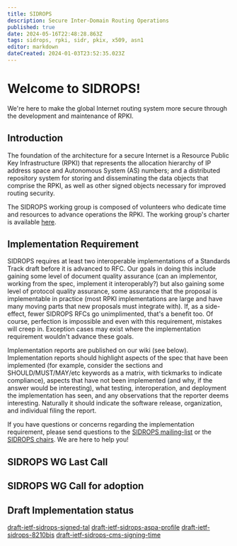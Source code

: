 ```yaml
---
title: SIDROPS
description: Secure Inter-Domain Routing Operations
published: true
date: 2024-05-16T22:48:28.863Z
tags: sidrops, rpki, sidr, pkix, x509, asn1
editor: markdown
dateCreated: 2024-01-03T23:52:35.023Z
---
```


# Welcome to SIDROPS!

We're here to make the global Internet routing system more secure through the development and maintenance of RPKI.

## Introduction

The foundation of the architecture for a secure Internet is a Resource Public Key Infrastructure (RPKI) that represents the allocation hierarchy of IP address space and Autonomous System (AS) numbers; and a distributed repository system for storing and disseminating the data objects that comprise the RPKI, as well as other signed objects necessary for improved routing security.

The SIDROPS working group is composed of volunteers who dedicate time and resources to advance operations the RPKI. The working group's charter is available [here](https://datatracker.ietf.org/wg/sidrops/about/).

## Implementation Requirement

SIDROPS requires at least two interoperable implementations of a Standards Track draft before it is advanced to RFC. Our goals in doing this include gaining some level of document quality assurance (can an implementor, working from the spec, implement it interoperably?) but also gaining some level of protocol quality assurance, some assurance that the proposal is implementable in practice (most RPKI implementations are large and have many moving parts that new proposals must integrate with). If, as a side-effect, fewer SIDROPS RFCs go unimplimented, that's a benefit too. Of course, perfection is impossible and even with this requirement, mistakes will creep in. Exception cases may exist where the implementation requirement wouldn't advance these goals.

Implementation reports are published on our wiki (see below). Implementation reports should highlight aspects of the spec that have been implemented (for example, consider the sections and SHOULD/MUST/MAY/etc keywords as a matrix, with tickmarks to indicate compliance), aspects that have not been implemented (and why, if the answer would be interesting), what testing, interoperation, and deployment the implementation has seen, and any observations that the reporter deems interesting. Naturally it should indicate the software release, organization, and individual filing the report.

If you have questions or concerns regarding the implementation requirement, please send questions to the [SIDROPS mailing-list](https://www.ietf.org/mailman/listinfo/sidrops) or the [SIDROPS chairs](mailto:sidrops-chairs@ietf.org). We are here to help you!

## SIDROPS WG Last Call


## SIDROPS WG Call for adoption


## Draft Implementation status

[draft-ietf-sidrops-signed-tal](/group/sidrops/draft-ietf-sidrops-signed-tal)
[draft-ietf-sidrops-aspa-profile](/group/sidrops/draft-ietf-sidrops-aspa-profile)
[draft-ietf-sidrops-8210bis](draft-ietf-sidrops-8210bis)
[draft-ietf-sidrops-cms-signing-time](draft-ietf-sidrops-cms-signing-time)